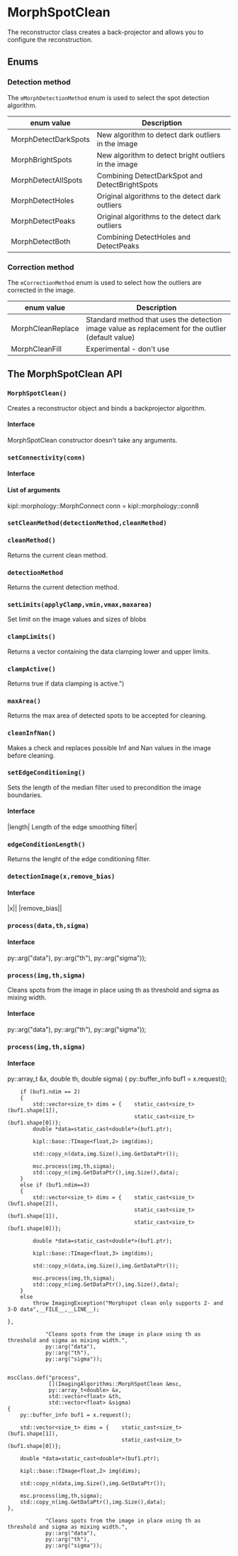 # MorphSpotClean
The reconstructor class creates a back-projector and allows you to configure the reconstruction.

## Enums 

### Detection method

The ```eMorphDetectionMethod``` enum is used to select the spot detection algorithm.

| enum value | Description |
|-|-|
|MorphDetectDarkSpots| New algorithm to detect dark outliers in the image|
|MorphBrightSpots| New algorithm to detect bright outliers in the image|
|MorphDetectAllSpots| Combining DetectDarkSpot and DetectBrightSpots|
|MorphDetectHoles| Original algorithms to the detect dark outliers |
|MorphDetectPeaks|Original algorithms to the detect dark outliers |
|MorphDetectBoth| Combining DetectHoles and DetectPeaks|


### Correction method
The ```eCorrectionMethod``` enum is used to select how the outliers are corrected in the image.
 
| enum value | Description |
|-|-|
|MorphCleanReplace| Standard method that uses the detection image value as replacement for the outlier (default value)|
|MorphCleanFill| Experimental -  don't use|

## The MorphSpotClean API

### ```MorphSpotClean()```
Creates a reconstructor object and binds a backprojector algorithm.

#### Interface
MorphSpotClean constructor doesn't take any arguments.

### ```setConnectivity(conn)```

#### Interface
#### List of arguments
kipl::morphology::MorphConnect conn = kipl::morphology::conn8


### ```setCleanMethod(detectionMethod,cleanMethod)```

### ```cleanMethod()```
Returns the current clean method.

### ```detectionMethod```
Returns the current detection method.

### ```setLimits(applyClamp,vmin,vmax,maxarea)```
Set limit on the image values and sizes of blobs

### ```clampLimits()```
Returns a vector containing the data clamping lower and upper limits.

### ```clampActive()```
Returns true if data clamping is active.")

### ```maxArea()```
Returns the max area of detected spots to be accepted for cleaning.

### ```cleanInfNan()```
Makes a check and replaces possible Inf and Nan values in the image before cleaning.

### ```setEdgeConditioning()```
Sets the length of the median filter used to precondition the image boundaries.

#### Interface
|length| Length of the edge smoothing filter|

### ```edgeConditionLength()```
Returns the lenght of the edge conditioning filter.

### ```detectionImage(x,remove_bias)```

#### Interface
|x|| 
|remove_bias||

### ```process(data,th,sigma)```

#### Interface
py::arg("data"),
py::arg("th"),
py::arg("sigma"));


### ```process(img,th,sigma)```
Cleans spots from the image in place using th as threshold and sigma as mixing width.

#### Interface
py::arg("data"),
py::arg("th"),
py::arg("sigma"));

### ```process(img,th,sigma)```
                 
#### Interface                
py::array_t<double> &x,
double th,
double sigma)
    {
        py::buffer_info buf1 = x.request();

        if (buf1.ndim == 2)
        {
            std::vector<size_t> dims = {    static_cast<size_t>(buf1.shape[1]),
                                            static_cast<size_t>(buf1.shape[0])};
            double *data=static_cast<double*>(buf1.ptr);

            kipl::base::TImage<float,2> img(dims);

            std::copy_n(data,img.Size(),img.GetDataPtr());

            msc.process(img,th,sigma);
            std::copy_n(img.GetDataPtr(),img.Size(),data);
        }
        else if (buf1.ndim==3)
        {
            std::vector<size_t> dims = {    static_cast<size_t>(buf1.shape[2]),
                                            static_cast<size_t>(buf1.shape[1]),
                                            static_cast<size_t>(buf1.shape[0])};

            double *data=static_cast<double*>(buf1.ptr);

            kipl::base::TImage<float,3> img(dims);

            std::copy_n(data,img.Size(),img.GetDataPtr());

            msc.process(img,th,sigma);
            std::copy_n(img.GetDataPtr(),img.Size(),data);
        }
        else
            throw ImagingException("Morphspot clean only supports 2- and 3-D data",__FILE__,__LINE__);

    },

                "Cleans spots from the image in place using th as threshold and sigma as mixing width.",
                py::arg("data"),
                py::arg("th"),
                py::arg("sigma"));


    mscClass.def("process",
                 [](ImagingAlgorithms::MorphSpotClean &msc,
                 py::array_t<double> &x,
                 std::vector<float> &th,
                 std::vector<float> &sigma)
    {
        py::buffer_info buf1 = x.request();

        std::vector<size_t> dims = {    static_cast<size_t>(buf1.shape[1]),
                                        static_cast<size_t>(buf1.shape[0])};

        double *data=static_cast<double*>(buf1.ptr);

        kipl::base::TImage<float,2> img(dims);

        std::copy_n(data,img.Size(),img.GetDataPtr());

        msc.process(img,th,sigma);
        std::copy_n(img.GetDataPtr(),img.Size(),data);
    },

                "Cleans spots from the image in place using th as threshold and sigma as mixing width.",
                py::arg("data"),
                py::arg("th"),
                py::arg("sigma"));

